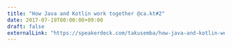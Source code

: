 ```yaml
---
title: "How Java and Kotlin work together @ca.kt#2"
date: 2017-07-19T00:00:00+09:00
draft: false
externalLink: "https://speakerdeck.com/takusemba/how-java-and-kotlin-work-together-at-ca-dot-kt-number-2"
---
```

